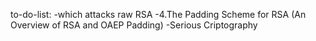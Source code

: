 to-do-list:
-which attacks raw RSA
-4.The Padding Scheme for RSA (An Overview of RSA and OAEP Padding)
-Serious Criptography
